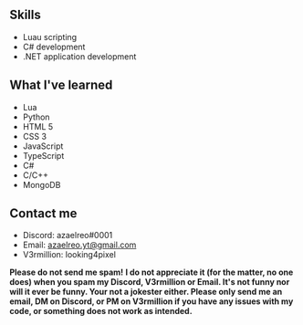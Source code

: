 ## Skills
- Luau scripting
- C# development
- .NET application development

## What I've learned
- Lua
- Python
- HTML 5
- CSS 3
- JavaScript
- TypeScript
- C#
- C/C++
- MongoDB

## Contact me
- Discord: azaelreo#0001
- Email: azaelreo.yt@gmail.com
- V3rmillion: looking4pixel

**Please do not send me spam!**
**I do not appreciate it (for the matter, no one does) when you spam my Discord, V3rmillion or Email. It's not funny nor will it ever be funny. Your not a jokester either. Please only send me an email, DM on Discord, or PM on V3rmillion if you have any issues with my code, or something does not work as intended.**
